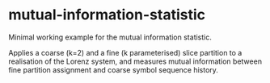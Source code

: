 # mutual-information-statistic
Minimal working example for the mutual information statistic.

Applies a coarse (k=2) and a fine (k parameterised) slice partition to a realisation of the Lorenz system, and measures mutual information between fine partition assignment and coarse symbol sequence history.

